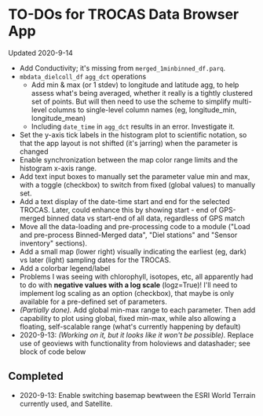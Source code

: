 # TO-DOs for TROCAS Data Browser App

Updated 2020-9-14

- Add Conductivity; it's missing from `merged_1minbinned_df.parq`.
- `mbdata_dielcoll_df` `agg_dct` operations
  - Add min & max (or 1 stdev) to longitude and latitude agg, to help assess what's being averaged, whether it really is a tightly clustered set of points. But will then need to use the scheme to simplify multi-level columns to single-level column names (eg, longitude_min, longitude_mean)
  - Including `date_time` in `agg_dct` results in an error. Investigate it.
- Set the y-axis tick labels in the histogram plot to scientific notation, so that the app layout is not shifted (it's jarring) when the parameter is changed
- Enable synchronization between the map color range limits and the histogram x-axis range.
- Add text input boxes to manually set the parameter value min and max, with a toggle (checkbox) to switch from fixed (global values) to manually set.
- Add a text display of the date-time start and end for the selected TROCAS. Later, could enhance this by showing start - end of GPS-merged binned data vs start-end of all data, regardless of GPS match
- Move all the data-loading and pre-processing code to a module ("Load and pre-process Binned-Merged data", "Diel stations" and "Sensor inventory" sections).
- Add a small map (lower right) visually indicating the earliest (eg, dark) vs later (light) sampling dates for the TROCAS.
- Add a colorbar legend/label
- Problems I was seeing with chlorophyll, isotopes, etc, all apparently had to do with **negative values with a log scale** (logz=True)! I'll need to implement log scaling as an option (checkbox), that maybe is only available for a pre-defined set of parameters.
- *(Partially done).* Add global min-max range to each parameter. Then add capability to plot using global, fixed min-max, while also allowing a floating, self-scalable range (what's currently happening by default)
- 2020-9-13: *(Working on it, but it looks like it won't be possible).* Replace use of geoviews with functionality from holoviews and datashader; see block of code below


## Completed

- 2020-9-13: Enable switching basemap bewtween the ESRI World Terrain currently used, and Satellite.
